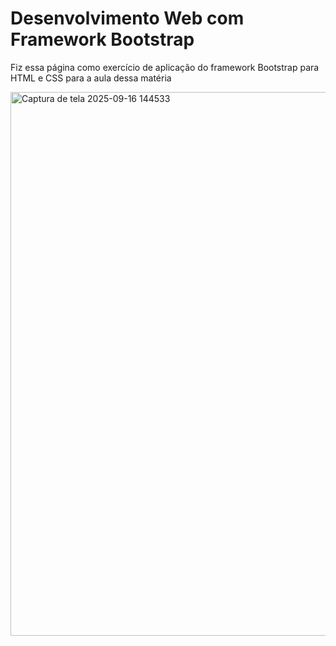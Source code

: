 <h1> Desenvolvimento Web com Framework Bootstrap </h1>
<p> Fiz essa página como exercício de aplicação do framework Bootstrap para HTML e CSS para a aula dessa matéria </p>
<img width="1827" height="870" alt="Captura de tela 2025-09-16 144533" src="https://github.com/user-attachments/assets/f526b09b-5890-404b-8f64-7352c526bf5c" />
